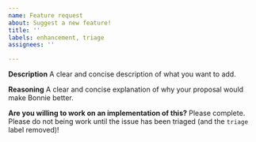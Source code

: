 ```yaml
---
name: Feature request
about: Suggest a new feature!
title: ''
labels: enhancement, triage
assignees: ''

---
```


**Description**
A clear and concise description of what you want to add.

**Reasoning**
A clear and concise explanation of why your proposal would make Bonnie better.

**Are you willing to work on an implementation of this?**
Please complete. Please do not being work until the issue has been triaged (and the `triage` label removed)!
